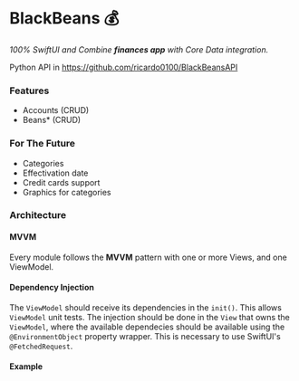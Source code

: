 # BlackBeans 💰

_100% SwiftUI and Combine **finances app** with Core Data integration._

Python API in https://github.com/ricardo0100/BlackBeansAPI

### Features

- Accounts (CRUD)
- Beans* (CRUD)


### For The Future

- Categories
- Effectivation date
- Credit cards support
- Graphics for categories

### Architecture

#### MVVM
Every module follows the **MVVM** pattern with one or more Views, and one ViewModel.

#### Dependency Injection

The `ViewModel` should receive its dependencies in the `init()`. This allows `ViewModel` unit tests.
The injection should be done in the `View` that owns the `ViewModel`, where the available dependecies should be available using the `@EnvironmentObject` property wrapper.
This is necessary to use SwiftUI's `@FetchedRequest`.

#### Example



